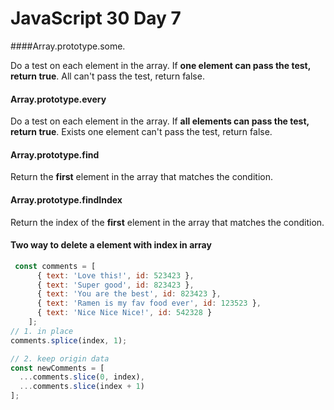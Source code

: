 # JavaScript 30 Day 7

####Array.prototype.some. 

Do a test on each element in the array. If **one element can pass the test, return true**. All can't pass the test, return false.

#### Array.prototype.every

Do a test on each element in the array. If **all elements can pass the test, return true**. Exists one element can't pass the test, return false.

#### Array.prototype.find

Return the **first** element in the array that matches the condition.

#### Array.prototype.findIndex

Return the index of the **first** element in the array that matches the condition.

#### Two way to delete a element with index in array

```js
 const comments = [
      { text: 'Love this!', id: 523423 },
      { text: 'Super good', id: 823423 },
      { text: 'You are the best', id: 823423 },
      { text: 'Ramen is my fav food ever', id: 123523 },
      { text: 'Nice Nice Nice!', id: 542328 }
    ];
// 1. in place
comments.splice(index, 1);

// 2. keep origin data
const newComments = [
  ...comments.slice(0, index),
  ...comments.slice(index + 1)
];
```

